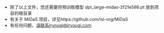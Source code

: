 - 除了以上文件，您还需要将预训练模型 dpt_large-midas-2f21e586.pt 放到项目的根目录
- 有关于 MiDaS 项目，详见https://github.com/isl-org/MiDaS
- 有任何问题，请联系iryougi@iryougi.com
